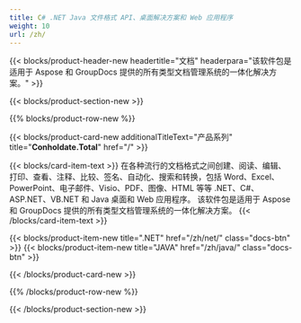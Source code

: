 ```yaml
---
title: C# .NET Java 文件格式 API、桌面解决方案和 Web 应用程序
weight: 10
url: /zh/
---
```


{{< blocks/product-header-new headertitle="文档" headerpara="该软件包是适用于 Aspose 和 GroupDocs 提供的所有类型文档管理系统的一体化解决方案。" >}}

{{< blocks/product-section-new >}}

{{% blocks/product-row-new %}}

{{< blocks/product-card-new additionalTitleText="产品系列" title="**Conholdate.Total**" href="/" >}}

{{< blocks/card-item-text >}}
在各种流行的文档格式之间创建、阅读、编辑、打印、查看、注释、比较、签名、自动化、搜索和转换，包括 Word、Excel、PowerPoint、电子邮件、Visio、PDF、图像、HTML 等等 .NET、C#、ASP.NET、VB.NET 和 Java 桌面和 Web 应用程序。 该软件包是适用于 Aspose 和 GroupDocs 提供的所有类型文档管理系统的一体化解决方案。
{{< /blocks/card-item-text >}}

{{< blocks/product-item-new title=".NET" href="/zh/net/" class="docs-btn"  >}} {{< blocks/product-item-new title="JAVA" href="/zh/java/" class="docs-btn" >}}

{{< /blocks/product-card-new >}}

{{% /blocks/product-row-new %}}

{{< /blocks/product-section-new >}}

